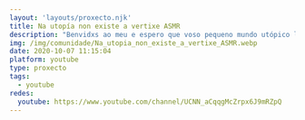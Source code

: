 ```yaml
---
layout: 'layouts/proxecto.njk'
title: Na utopía non existe a vertixe ASMR
description: "Benvidxs ao meu e espero que voso pequeno mundo utópico libre de vertixes e demáis males. \U0001FA90\n\nBenbidxs a Na utopía non existe a vertixe ASMR. Canle de ASMR en galego.\n\nIrei subindo contido que me guste ou me pareza interesante. Tanto recomendacións ou descubrimentos, como ASMR con merchandising de historias ou roleplays ao meu xeito.\n\nEspero que vos guste e vos sintades a gusto aquí :)\n\n*Nome da canle roubado, co seu permiso, do libro Orixe, de Séchu Sende."
img: /img/comunidade/Na_utopia_non_existe_a_vertixe_ASMR.webp
date: 2020-10-07 11:15:04
platform: youtube
type: proxecto
tags:
  - youtube
redes:
  youtube: https://www.youtube.com/channel/UCNN_aCqqgMcZrpx6J9mRZpQ
---
```

